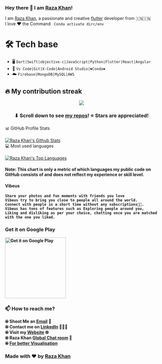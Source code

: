 ### Hey there 👋 I am [Raza Khan](https://razakhan.netlify.app)!
I am [Raza Khan](https://razakhan.netlify.app), a passionate and creative [flutter](https://flutter.dev/) developer from 🇮🇳🇮🇳<br> 
I love ❤️ the Command ``` Conda activate dirc/env```

# 🛠️ Tech base
- 🖥️ ```Dart|Swift|objective-c|JavaScript|Python|Flutter|React|Angular```
- 🔨 ```Vs Code|Git|X-Code|Android Studio|❤️Conda❤️```
- ☁️ ```Firebase|MongoDB|MySQL|AWS```

## 🔥 My contribution streak

<p align="center">
  <a href="https://github.com/thisiskhan/github-readme-streak-stats">
    <img src="https://github-readme-streak-stats.herokuapp.com/?user=thisiskhan#version3"/>
  </a>
</p>

<h3 align="center">⬇ Scroll down to see <a href="https://github.com/thisiskhan?tab=repositories">my repos</a>! ⭐ Stars are appreciated!</h3>



  <summary>📊 GitHub Profile Stats</summary>
  <br/>
  <a href="https://github.com/thisiskhan/github-readme-stats"><img alt="Raza Khan's Github Stats" src="https://github-readme-stats.vercel.app/api?username=thisiskhan&show_icons=true&count_private=true&hide=" /></a>



  <summary>💻 Most used languages</summary>
  <br/>
  <a href="https://github.com/Lt-razakhan/github-readme-stats"><img alt="Raza Khan's Top Languages" src="https://github-readme-stats.vercel.app/api/top-langs/?username=thisiskhan&langs_count=10&layout=compact#" /></a>
  <br/>

<b><h4>Note: This chart is only a metric of which languages my public code on GitHub consists of and does not reflect my experience or skill level.</h4>

#### Vibeus
```
Share your photos and fun moments with friends you love
Vibeus try to bring you close to people all around the world.
Connect with people in a short time without any subscriptions🤗🤗.
Vibeus has tons of features such as Exploring people around you, 
Liking and disliking as per your choice, chatting once you are matched with the one you liked.
```
### Get it on Google Play
<a href="https://play.google.com/store/apps/details?id=com.vc.vibeus&pcampaignid=pcampaignidMKT-Other-global-all-co-prtnr-py-PartBadge-Mar2515-1">
<img alt="Get it on Google Play" width="200" src="https://play.google.com/intl/en_us/badges/static/images/badges/en_badge_web_generic.png" />	</a>


 
### 📫 How to reach me?
  ⦿ Shoot Me an [Email](mailto:thisisrazakhan8@gmail.com) 💌 <br>
  ⦿ Contact me on [LinkedIn](https://www.linkedin.com/in/thisisrazakhan) 👨🏻‍💻 <br>
  ⦿ Visit my [Website](https://razakhan.netlify.app/) 🌐 <br>
  ⦿ Raza Khan [Global Chat room](https://razakhanglobalroom.netlify.app/#/) 💬<br> 
  ⦿ [For better Visualisation](https://profile-summary-for-github.com/user/thisiskhan)
### Made with ❤️ by [Raza Khan](https://razakhan.netlify.app) 


